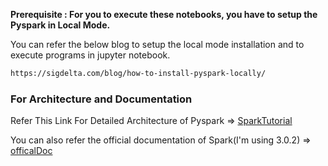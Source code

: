 __Prerequisite : For you to execute these notebooks, you have to setup the Pyspark in Local Mode.__ 

You can refer the below blog to setup the local mode installation and to execute programs in jupyter notebook.
```bash
https://sigdelta.com/blog/how-to-install-pyspark-locally/
```


### For Architecture and Documentation

Refer This Link For Detailed Architecture of Pyspark => [SparkTutorial](https://data-flair.training/blogs/spark-tutorial/)


You can also refer the official documentation of Spark(I'm using 3.0.2) => [officalDoc](https://spark.apache.org/docs/3.0.2/ml-guide.html)   

